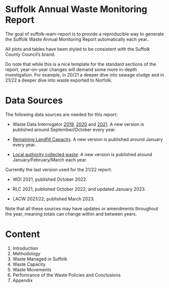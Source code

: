 
# Suffolk Annual Waste Monitoring Report

<!-- badges: start -->
<!-- badges: end -->

The goal of suffolk-wam-report is to provide a reproducible way to
generate the Suffolk Waste Annual Monitoring Report automatically each
year..

All plots and tables have been styled to be consistent with the Suffolk
County Council’s brand.

Do note that while this is a nice template for the standard sections of
the report, year-on-year changes will demand some more in-depth
investigation. For example, in 20/21 a deeper dive into sewage sludge and
in 21/22 a deeper dive into waste exported to Norfolk.

# Data Sources

The following data sources are needed for this report:

- Waste Data Interrogator
  [2019](https://www.data.gov.uk/dataset/d409b2ba-796c-4436-82c7-eb1831a9ef25/2019-waste-data-interrogator),
  [2020](https://www.data.gov.uk/dataset/bb40d091-a346-4b75-aa54-df7d347bed93/2020-waste-data-interrogator)
  and
  [2021](https://www.data.gov.uk/dataset/d8a12b93-03ef-4fbf-9a43-1ca7a054479c/2021-waste-data-interrogator).
  A new version is published around September/October every year.

- [Remaining Landfill
  Capacity](https://www.data.gov.uk/dataset/237825cb-dc10-4c53-8446-1bcd35614c12/remaining-landfill-capacity).
  A new version is published around January every year.

- [Local authority collected waste](https://www.gov.uk/government/statistical-data-sets/env18-local-authority-collected-waste-annual-results-tables-202122).
A new version is published around January/February/March each year.

Currently the last version used for the 21/22 report:

- WDI 2021, published October 2022.

- RLC 2021, published October 2022, and updated January 2023.

- LACW 2021/22, published March 2023.

Note that all these sources may have updates or amendments throughout
the year, meaning totals can change within and between years.

# Content
1. Introduction
2. Methodology
3. Waste Managed in Suffolk
4. Waste Capacity
5. Waste Movements
6. Perfomrance of the Waste Policies and Conclusions
7. Appendix
